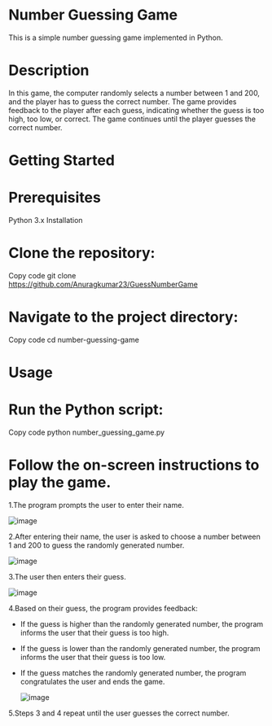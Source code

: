 # Number Guessing Game
This is a simple number guessing game implemented in Python.

# Description
In this game, the computer randomly selects a number between 1 and 200, and the player has to guess the correct number. The game provides feedback to the player after each guess, indicating whether the guess is too high, too low, or correct. The game continues until the player guesses the correct number.

# Getting Started

 # Prerequisites
Python 3.x
Installation

# Clone the repository:
Copy code
git clone https://github.com/Anuragkumar23/GuessNumberGame

# Navigate to the project directory:
Copy code
cd number-guessing-game

# Usage
# Run the Python script:
Copy code
python number_guessing_game.py

# Follow the on-screen instructions to play the game.

1.The program prompts the user to enter their name.

![image](https://github.com/Anuragkumar23/GuessNumberGame/assets/72218283/17bb06bf-36cb-4098-ae40-d4b82c961c8c)

2.After entering their name, the user is asked to choose a number between 1 and 200 to guess the randomly generated number.

![image](https://github.com/Anuragkumar23/GuessNumberGame/assets/72218283/19d6f15e-36ee-465b-8eaa-58d119a60ba5)

3.The user then enters their guess.

![image](https://github.com/Anuragkumar23/GuessNumberGame/assets/72218283/f1eade1b-f8c3-4d67-9825-1e5806bedc33)

4.Based on their guess, the program provides feedback:
  - If the guess is higher than the randomly generated number, the program informs the user that their guess is too high.
  - If the guess is lower than the randomly generated number, the program informs the user that their guess is too low.
  - If the guess matches the randomly generated number, the program congratulates the user and ends the game.

    ![image](https://github.com/Anuragkumar23/GuessNumberGame/assets/72218283/eb43b564-ead2-44e1-a47d-eabf2a7b9f77)

5.Steps 3 and 4 repeat until the user guesses the correct number.
